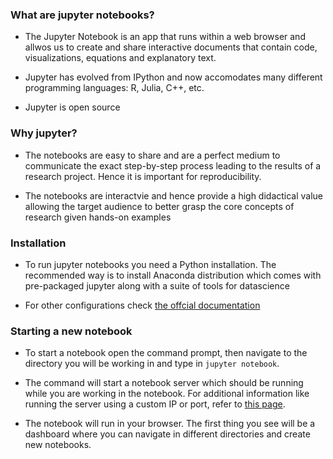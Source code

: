 ### What are jupyter notebooks?

* The Jupyter Notebook is an app that runs within a web browser and allwos us to create and share interactive documents that contain code, visualizations, equations and explanatory text.

* Jupyter has evolved from IPython and now accomodates many different programming languages: R, Julia, C++, etc.


* Jupyter is open source


### Why jupyter?

* The notebooks are easy to share and are a perfect medium to communicate the exact step-by-step process leading to the results of a research project. Hence it is important for reproducibility.


* The notebooks are interactvie and hence provide a high didactical value allowing the target audience to better grasp the core concepts of research given hands-on examples


### Installation

* To run jupyter notebooks you need a Python installation. The recommended way is to install Anaconda distribution which comes with pre-packaged jupyter along with a suite of tools for datascience


* For other configurations check [the offcial documentation](https://jupyter.org/install)


### Starting a new notebook

* To start a notebook open the command prompt, then navigate to the directory you will be working in and type in `jupyter notebook`.


* The command will start a notebook server which should be running while you are working in the notebook. For additional information like running the server using a custom IP or port, refer to [this page](https://jupyter.readthedocs.io/en/latest/running.html).


* The notebook will run in your browser. The first thing you see will be a dashboard where you can navigate in different directories and create new notebooks.